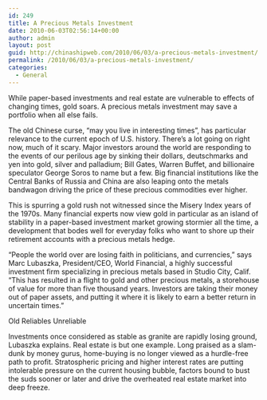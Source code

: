 ```yaml
---
id: 249
title: A Precious Metals Investment
date: 2010-06-03T02:56:14+00:00
author: admin
layout: post
guid: http://chinashipweb.com/2010/06/03/a-precious-metals-investment/
permalink: /2010/06/03/a-precious-metals-investment/
categories:
  - General
---
```

While paper-based investments and real estate are vulnerable to effects of changing times, gold soars. A precious metals investment may save a portfolio when all else fails.

The old Chinese curse, “may you live in interesting times”, has particular relevance to the current epoch of U.S. history. There’s a lot going on right now, much of it scary. Major investors around the world are responding to the events of our perilous age by sinking their dollars, deutschmarks and yen into gold, silver and palladium; Bill Gates, Warren Buffet, and billionaire speculator George Soros to name but a few. Big financial institutions like the Central Banks of Russia and China are also leaping onto the metals bandwagon driving the price of these precious commodities ever higher.

This is spurring a gold rush not witnessed since the Misery Index years of the 1970s. Many financial experts now view gold in particular as an island of stability in a paper-based investment market growing stormier all the time, a development that bodes well for everyday folks who want to shore up their retirement accounts with a precious metals hedge.

“People the world over are losing faith in politicians, and currencies,” says Marc Lubaszka, President/CEO, World Financial, a highly successful investment firm specializing in precious metals based in Studio City, Calif. “This has resulted in a flight to gold and other precious metals, a storehouse of value for more than five thousand years. Investors are taking their money out of paper assets, and putting it where it is likely to earn a better return in uncertain times.”

Old Reliables Unreliable
  
Investments once considered as stable as granite are rapidly losing ground, Lubaszka explains. Real estate is but one example. Long praised as a slam-dunk by money gurus, home-buying is no longer viewed as a hurdle-free path to profit. Stratospheric pricing and higher interest rates are putting intolerable pressure on the current housing bubble, factors bound to bust the suds sooner or later and drive the overheated real estate market into deep freeze.